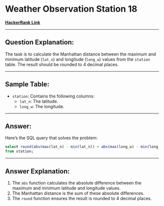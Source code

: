 
# Weather Observation Station 18
[**HackerRank Link**](https://www.hackerrank.com/challenges/weather-observation-station-18?isFullScreen=true)

---

## Question Explanation:
The task is to calculate the Manhattan distance between the maximum and minimum latitude (`lat_n`) and longitude (`long_w`) values from the `station` table. The result should be rounded to 4 decimal places.

---

## Sample Table:
- `station`: Contains the following columns:
  - `lat_n`: The latitude.
  - `long_w`: The longitude.

---

## Answer:
Here’s the SQL query that solves the problem:

```sql
select round(abs(max(lat_n) - min(lat_n)) + abs(max(long_w) - min(long_w)), 4)
from station;
```

---

## Answer Explanation:
1. The `abs` function calculates the absolute difference between the maximum and minimum latitude and longitude values.
2. The Manhattan distance is the sum of these absolute differences.
3. The `round` function ensures the result is rounded to 4 decimal places.
